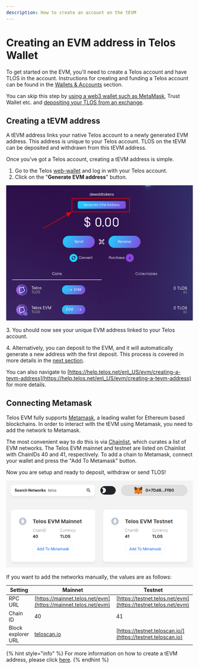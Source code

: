 ```yaml
---
description: How to create an account on the tEVM
---
```


# Creating an EVM address in Telos Wallet

To get started on the EVM, you'll need to create a Telos account and have TLOS in the account. Instructions for creating and funding a Telos account can be found in the [Wallets & Accounts](../../users/wallets.md) section.&#x20;

You can skip this step by [using a web3 wallet such as MetaMask](creating-an-evm-address-in-telos-wallet.md#connecting-metamask), Trust Wallet etc. and [depositing your TLOS from an exchange](deposit-withdraw-and-send-tlos.md).

## Creating a tEVM address

A tEVM address links your native Telos account to a newly generated EVM address. This address is unique to your Telos account. TLOS on the tEVM can be deposited and withdrawn from this tEVM address.

Once you've got a Telos account, creating a tEVM address is simple.

1. Go to the Telos [web-wallet](https://wallet.telos.net) and log in with your Telos account.
2. Click on the "**Generate EVM address**" button.&#x20;

<img src="../../.gitbook/assets/EVM_createaddr.png" alt="" data-size="original">

3\. You should now see your unique EVM address linked to your Telos account.

4\. Alternatively, you can deposit to the EVM, and it will automatically generate a new address with the first deposit. This process is covered in more details in the [next section](deposit-withdraw-and-send-tlos.md).

You can also navigate to [https://help.telos.net/en\_US/evm/creating-a-tevm-address](https://help.telos.net/en\_US/evm/creating-a-tevm-address) for more details.

## Connecting Metamask

Telos EVM fully supports [Metamask](https://metamask.io), a leading wallet for Ethereum based blockchains. In order to interact with the tEVM using Metamask, you need to add the network to Metamask.&#x20;

The most convenient way to do this is via [Chainlist](https://chainlist.org), which curates a list of EVM networks. The Telos EVM mainnet and testnet are listed on Chainlist with ChainIDs 40 and 41, respectively. To add a chain to Metamask, connect your wallet and press the "Add To Metamask" button.

Now you are setup and ready to deposit, withdraw or send TLOS!

![The Telos EVM mainnet and testnet listed on Chainlist.](<../../.gitbook/assets/image (10).png>)

If you want to add the networks manually, the values are as follows:

| Setting            | Mainnet                                                        | Testnet                                                        |
| ------------------ | -------------------------------------------------------------- | -------------------------------------------------------------- |
| RPC URL            | [https://mainnet.telos.net/evm](https://mainnet.telos.net/evm) | [https://testnet.telos.net/evm](https://testnet.telos.net/evm) |
| Chain ID           | 40                                                             | 41                                                             |
| Block explorer URL | [teloscan.io](https://www.teloscan.io)                         | [https://testnet.teloscan.io/](https://testnet.teloscan.io)    |

{% hint style="info" %}
For more information on how to create a tEVM address, please click [here](https://help.telos.net/en\_US/evm/creating-a-tevm-address).
{% endhint %}

